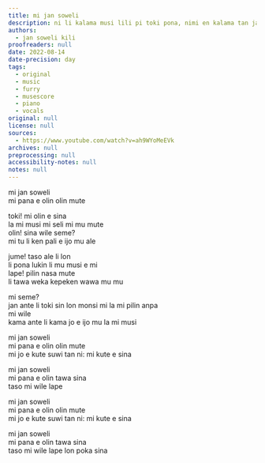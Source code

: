 ```yaml
---
title: mi jan soweli
description: ni li kalama musi lili pi toki pona, nimi en kalama tan jan soweli kili, kepeken ilo Musuko
authors:
  - jan soweli kili
proofreaders: null
date: 2022-08-14
date-precision: day
tags:
  - original
  - music
  - furry
  - musescore
  - piano
  - vocals
original: null
license: null
sources:
  - https://www.youtube.com/watch?v=ah9WYoMeEVk
archives: null
preprocessing: null
accessibility-notes: null
notes: null
---
```


mi jan soweli  \
mi pana e olin olin mute

toki! mi olin e sina  \
la mi musi mi seli mi mu mute  \
olin! sina wile seme?  \
mi tu li ken pali e ijo mu ale

jume! taso ale li lon  \
li pona lukin li mu musi e mi  \
lape! pilin nasa mute  \
li tawa weka kepeken wawa mu mu

mi seme?  \
jan ante li toki sin lon monsi mi la mi pilin anpa  \
mi wile  \
kama ante li kama jo e ijo mu la mi musi

mi jan soweli  \
mi pana e olin olin mute  \
mi jo e kute suwi tan ni: mi kute e sina

mi jan soweli  \
mi pana e olin tawa sina  \
taso mi wile lape

mi jan soweli  \
mi pana e olin olin mute  \
mi jo e kute suwi tan ni: mi kute e sina

mi jan soweli  \
mi pana e olin tawa sina  \
taso mi wile lape lon poka sina
